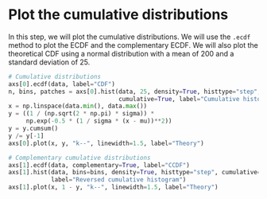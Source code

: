 # Plot the cumulative distributions

In this step, we will plot the cumulative distributions. We will use the `.ecdf` method to plot the ECDF and the complementary ECDF. We will also plot the theoretical CDF using a normal distribution with a mean of 200 and a standard deviation of 25.

```python
# Cumulative distributions
axs[0].ecdf(data, label="CDF")
n, bins, patches = axs[0].hist(data, 25, density=True, histtype="step",
                               cumulative=True, label="Cumulative histogram")
x = np.linspace(data.min(), data.max())
y = ((1 / (np.sqrt(2 * np.pi) * sigma)) *
     np.exp(-0.5 * (1 / sigma * (x - mu))**2))
y = y.cumsum()
y /= y[-1]
axs[0].plot(x, y, "k--", linewidth=1.5, label="Theory")

# Complementary cumulative distributions
axs[1].ecdf(data, complementary=True, label="CCDF")
axs[1].hist(data, bins=bins, density=True, histtype="step", cumulative=-1,
            label="Reversed cumulative histogram")
axs[1].plot(x, 1 - y, "k--", linewidth=1.5, label="Theory")
```

#

